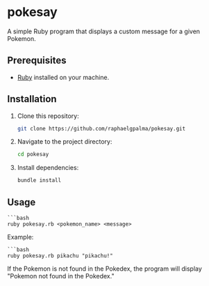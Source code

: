 # pokesay

A simple Ruby program that displays a custom message for a given Pokemon.

## Prerequisites

- [Ruby](https://www.ruby-lang.org/en/documentation/installation/) installed on your machine.

## Installation

1. Clone this repository:

   ```bash
   git clone https://github.com/raphaelgpalma/pokesay.git

2. Navigate to the project directory:

    ```bash
    cd pokesay

3. Install dependencies:

    ```bash
    bundle install

## Usage

    ```bash
    ruby pokesay.rb <pokemon_name> <message>

Example:

    ```bash
    ruby pokesay.rb pikachu "pikachu!"

If the Pokemon is not found in the Pokedex, 
the program will display "Pokemon not found in the Pokedex."


